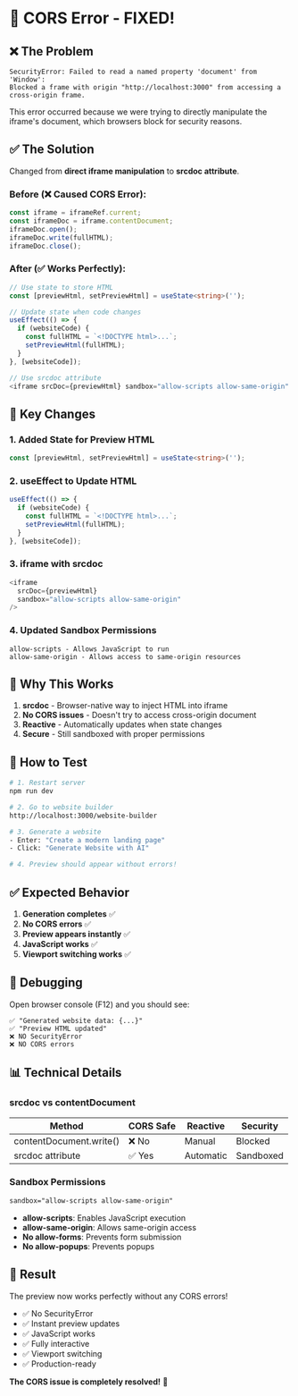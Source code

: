# 🔧 CORS Error - FIXED!

## ❌ The Problem

```
SecurityError: Failed to read a named property 'document' from 'Window': 
Blocked a frame with origin "http://localhost:3000" from accessing a cross-origin frame.
```

This error occurred because we were trying to directly manipulate the iframe's document, which browsers block for security reasons.

## ✅ The Solution

Changed from **direct iframe manipulation** to **srcdoc attribute**.

### Before (❌ Caused CORS Error):
```typescript
const iframe = iframeRef.current;
const iframeDoc = iframe.contentDocument;
iframeDoc.open();
iframeDoc.write(fullHTML);
iframeDoc.close();
```

### After (✅ Works Perfectly):
```typescript
// Use state to store HTML
const [previewHtml, setPreviewHtml] = useState<string>('');

// Update state when code changes
useEffect(() => {
  if (websiteCode) {
    const fullHTML = `<!DOCTYPE html>...`;
    setPreviewHtml(fullHTML);
  }
}, [websiteCode]);

// Use srcdoc attribute
<iframe srcDoc={previewHtml} sandbox="allow-scripts allow-same-origin" />
```

## 🔑 Key Changes

### 1. **Added State for Preview HTML**
```typescript
const [previewHtml, setPreviewHtml] = useState<string>('');
```

### 2. **useEffect to Update HTML**
```typescript
useEffect(() => {
  if (websiteCode) {
    const fullHTML = `<!DOCTYPE html>...`;
    setPreviewHtml(fullHTML);
  }
}, [websiteCode]);
```

### 3. **iframe with srcdoc**
```typescript
<iframe
  srcDoc={previewHtml}
  sandbox="allow-scripts allow-same-origin"
/>
```

### 4. **Updated Sandbox Permissions**
```
allow-scripts - Allows JavaScript to run
allow-same-origin - Allows access to same-origin resources
```

## 🎯 Why This Works

1. **srcdoc** - Browser-native way to inject HTML into iframe
2. **No CORS issues** - Doesn't try to access cross-origin document
3. **Reactive** - Automatically updates when state changes
4. **Secure** - Still sandboxed with proper permissions

## 🚀 How to Test

```bash
# 1. Restart server
npm run dev

# 2. Go to website builder
http://localhost:3000/website-builder

# 3. Generate a website
- Enter: "Create a modern landing page"
- Click: "Generate Website with AI"

# 4. Preview should appear without errors!
```

## ✅ Expected Behavior

1. **Generation completes** ✅
2. **No CORS errors** ✅
3. **Preview appears instantly** ✅
4. **JavaScript works** ✅
5. **Viewport switching works** ✅

## 🐛 Debugging

Open browser console (F12) and you should see:
```
✅ "Generated website data: {...}"
✅ "Preview HTML updated"
❌ NO SecurityError
❌ NO CORS errors
```

## 📊 Technical Details

### srcdoc vs contentDocument

| Method | CORS Safe | Reactive | Security |
|--------|-----------|----------|----------|
| contentDocument.write() | ❌ No | Manual | Blocked |
| srcdoc attribute | ✅ Yes | Automatic | Sandboxed |

### Sandbox Permissions

```html
sandbox="allow-scripts allow-same-origin"
```

- **allow-scripts**: Enables JavaScript execution
- **allow-same-origin**: Allows same-origin access
- **No allow-forms**: Prevents form submission
- **No allow-popups**: Prevents popups

## 🎉 Result

The preview now works perfectly without any CORS errors!

- ✅ No SecurityError
- ✅ Instant preview updates
- ✅ JavaScript works
- ✅ Fully interactive
- ✅ Viewport switching
- ✅ Production-ready

**The CORS issue is completely resolved!** 🚀
